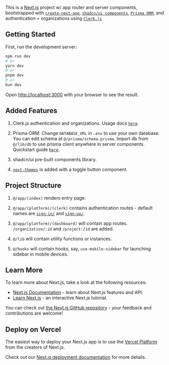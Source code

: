 This is a [Next.js](https://nextjs.org/) project w/ app router and server components, bootstrapped with [`create-next-app`](https://github.com/vercel/next.js/tree/canary/packages/create-next-app), [`shadcn/ui components`](https://ui.shadcn.com/), [`Prisma ORM`](prisma.io), and authentication + organizations using [`Clerk.js`](https://clerk.com/) 

## Getting Started

First, run the development server:

```bash
npm run dev
# or
yarn dev
# or
pnpm dev
# or
bun dev
```

Open [http://localhost:3000](http://localhost:3000) with your browser to see the result.

## Added Features

1. Clerk.js authentication and organizations. Usage docs [`here`](https://clerk.com/docs/quickstarts/nextjs).

1. Prisma ORM. Change `DATABASE_URL` in `.env` to use your own database. You can edit schema at `@/prisma/schema.prisma`. Import db from `@/lib/db` to use prisma client anywhere in server components. Quickstart guide [`here`](https://www.prisma.io/docs/getting-started/quickstart).

1. shadcn/ui pre-built components library.

1. [`next-themes`](https://www.npmjs.com/package/next-themes) is added with a toggle button component.

## Project Structure

1. `@/app/(index)` renders entry page.

1. `@/app/(platform)/(clerk)` contains authentication routes - default names are [`sign-in/`](http://localhost:3000/sign-in/) and [`sign-up/`](http://localhost:3000/sign-up/).

1. `@/app/(platform)/(dashboard)` will contain app routes. `/organization/:id` and `/project:/id` are added.
1. `@/lib` will contain utility functions or instances.

1. `@/hooks` will contain hooks, say, `use-mobile-sidebar` for launching sidebar in mobile devices.

## Learn More

To learn more about Next.js, take a look at the following resources:

- [Next.js Documentation](https://nextjs.org/docs) - learn about Next.js features and API.
- [Learn Next.js](https://nextjs.org/learn) - an interactive Next.js tutorial.

You can check out [the Next.js GitHub repository](https://github.com/vercel/next.js/) - your feedback and contributions are welcome!

## Deploy on Vercel

The easiest way to deploy your Next.js app is to use the [Vercel Platform](https://vercel.com/new?utm_medium=default-template&filter=next.js&utm_source=create-next-app&utm_campaign=create-next-app-readme) from the creators of Next.js.

Check out our [Next.js deployment documentation](https://nextjs.org/docs/deployment) for more details.